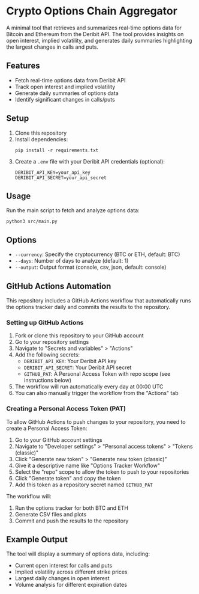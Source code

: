 # Crypto Options Chain Aggregator

A minimal tool that retrieves and summarizes real-time options data for Bitcoin and Ethereum from the Deribit API. The tool provides insights on open interest, implied volatility, and generates daily summaries highlighting the largest changes in calls and puts.

## Features

- Fetch real-time options data from Deribit API
- Track open interest and implied volatility
- Generate daily summaries of options data
- Identify significant changes in calls/puts

## Setup

1. Clone this repository
2. Install dependencies:
   ```
   pip install -r requirements.txt
   ```
3. Create a `.env` file with your Deribit API credentials (optional):
   ```
   DERIBIT_API_KEY=your_api_key
   DERIBIT_API_SECRET=your_api_secret
   ```

## Usage

Run the main script to fetch and analyze options data:

```
python3 src/main.py
```

## Options

- `--currency`: Specify the cryptocurrency (BTC or ETH, default: BTC)
- `--days`: Number of days to analyze (default: 1)
- `--output`: Output format (console, csv, json, default: console)

## GitHub Actions Automation

This repository includes a GitHub Actions workflow that automatically runs the options tracker daily and commits the results to the repository.

### Setting up GitHub Actions

1. Fork or clone this repository to your GitHub account
2. Go to your repository settings
3. Navigate to "Secrets and variables" > "Actions"
4. Add the following secrets:
   - `DERIBIT_API_KEY`: Your Deribit API key
   - `DERIBIT_API_SECRET`: Your Deribit API secret
   - `GITHUB_PAT`: A Personal Access Token with repo scope (see instructions below)
5. The workflow will run automatically every day at 00:00 UTC
6. You can also manually trigger the workflow from the "Actions" tab

### Creating a Personal Access Token (PAT)

To allow GitHub Actions to push changes to your repository, you need to create a Personal Access Token:

1. Go to your GitHub account settings
2. Navigate to "Developer settings" > "Personal access tokens" > "Tokens (classic)"
3. Click "Generate new token" > "Generate new token (classic)"
4. Give it a descriptive name like "Options Tracker Workflow"
5. Select the "repo" scope to allow the token to push to your repositories
6. Click "Generate token" and copy the token
7. Add this token as a repository secret named `GITHUB_PAT`

The workflow will:
1. Run the options tracker for both BTC and ETH
2. Generate CSV files and plots
3. Commit and push the results to the repository

## Example Output

The tool will display a summary of options data, including:
- Current open interest for calls and puts
- Implied volatility across different strike prices
- Largest daily changes in open interest
- Volume analysis for different expiration dates 